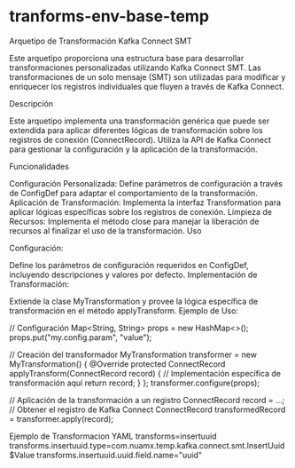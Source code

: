 # tranforms-env-base-temp
Arquetipo de Transformación Kafka Connect SMT

Este arquetipo proporciona una estructura base para desarrollar transformaciones personalizadas utilizando Kafka Connect SMT. Las transformaciones de un solo mensaje (SMT) son utilizadas para modificar y enriquecer los registros individuales que fluyen a través de Kafka Connect.

Descripción

Este arquetipo implementa una transformación genérica que puede ser extendida para aplicar diferentes lógicas de transformación sobre los registros de conexión (ConnectRecord). Utiliza la API de Kafka Connect para gestionar la configuración y la aplicación de la transformación.

Funcionalidades

Configuración Personalizada: Define parámetros de configuración a través de ConfigDef para adaptar el comportamiento de la transformación.
Aplicación de Transformación: Implementa la interfaz Transformation para aplicar lógicas específicas sobre los registros de conexión.
Limpieza de Recursos: Implementa el método close para manejar la liberación de recursos al finalizar el uso de la transformación.
Uso

Configuración:

Define los parámetros de configuración requeridos en ConfigDef, incluyendo descripciones y valores por defecto.
Implementación de Transformación:

Extiende la clase MyTransformation y provee la lógica específica de transformación en el método applyTransform.
Ejemplo de Uso:

// Configuración
Map<String, String> props = new HashMap<>();
props.put("my.config.param", "value");

// Creación del transformador
MyTransformation<ConnectRecord> transformer = new MyTransformation<ConnectRecord>() {
    @Override
    protected ConnectRecord applyTransform(ConnectRecord record) {
        // Implementación específica de transformación aquí
        return record;
    }
};
transformer.configure(props);

// Aplicación de la transformación a un registro
ConnectRecord record = ...; // Obtener el registro de Kafka Connect
ConnectRecord transformedRecord = transformer.apply(record);

Ejemplo de Transformacion YAML
transforms=insertuuid
transforms.insertuuid.type=com.nuamx.temp.kafka.connect.smt.InsertUuid$Value
transforms.insertuuid.uuid.field.name="uuid"